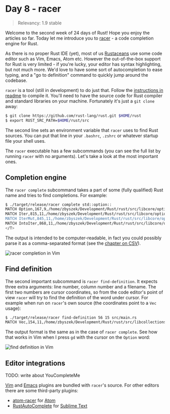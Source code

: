 # Day 8 - racer

> Relevancy: 1.9 stable

Welcome to the second week of 24 days of Rust! Hope you enjoy the articles so far. Today let me introduce you to [racer](https://github.com/phildawes/racer) - a code completion engine for Rust.

As there is no proper Rust IDE (yet), most of us [Rustaceans](http://www.rustaceans.org/) use some code editor such as Vim, Emacs, Atom etc. However the out-of-the-box support for Rust is very limited - if you're lucky, your editor has syntax highlighting, but not much more. We'd love to have some sort of autocompletion to ease typing, and a "go to definition" command to quickly jump around the codebase.

`racer` is a tool (still in development) to do just that. Follow the [instructions in readme](https://github.com/phildawes/racer) to compile it. You'll need to have the source code for Rust compiler and standard libraries on your machine. Fortunately it's just a `git clone` away:

```sh
$ git clone https://github.com/rust-lang/rust.git $HOME/rust
$ export RUST_SRC_PATH=$HOME/rust/src
```

The second line sets an environment variable that `racer` uses to find Rust sources. You can put that line in your `.bashrc`, `.zshrc` or whatever startup file your shell uses.

The `racer` executable has a few subcommands (you can see the full list by running `racer` with no arguments). Let's take a look at the most important ones.

Completion engine
-----------------

The `racer complete` subcommand takes a part of some (fully qualified) Rust name and tries to find completions. For example:

```sh
$ ./target/release/racer complete std::option::
MATCH Option,167,9,/home/zbyszek/Development/Rust/rust/src/libcore/option.rs,Enum,pub enum Option<T> {
MATCH Iter,815,11,/home/zbyszek/Development/Rust/rust/src/libcore/option.rs,Struct,pub struct Iter<'a, A: 'a> { inner: Item<&'a A> }
MATCH IterMut,845,11,/home/zbyszek/Development/Rust/rust/src/libcore/option.rs,Struct,pub struct IterMut<'a, A: 'a> { inner: Item<&'a mut A> }
MATCH IntoIter,868,11,/home/zbyszek/Development/Rust/rust/src/libcore/option.rs,Struct,pub struct IntoIter<A> { inner: Item<A> }</A></A>
</T>
```

The output is intended to be computer-readable, in fact you could possibly parse it as a comma-separated format (see the [chapter on CSV](day3.md)).

![racer completion in Vim](//i.imgur.com/gE3Q7i4.png)

Find definition
---------------

The second important subcommand is `racer find-definition`. It expects three extra arguments: line number, column number and a filename. The first two numbers are cursor coordinates, so from the code editor's point of view `racer` will try to find the definition of the word under cursor. For example when run on `racer`'s own source (the coordinates point to a `Vec` usage):

```sh
$ ./target/release/racer find-definition 56 15 src/main.rs
MATCH Vec,154,11,/home/zbyszek/Development/Rust/rust/src/libcollections/vec.rs,Struct,pub struct Vec<T> {

```

The output format is the same as in the case of `racer complete`. See how that works in Vim when I press `gd` with the cursor on the `Option` word:

![find definition in Vim](//i.imgur.com/fyE80H5.gif)

Editor integrations
-------------------

TODO: write about YouCompleteMe

[Vim](https://github.com/phildawes/racer/blob/master/editors/racer.vim) and [Emacs](https://github.com/phildawes/racer/blob/master/editors/racer.el) plugins are bundled with `racer`'s source. For other editors there are some third-party plugins:

 * [atom-racer](https://github.com/edubkendo/atom-racer) for [Atom](https://atom.io/)
 * [RustAutoComplete](https://sublime.wbond.net/packages/RustAutoComplete) for [Sublime Text](http://www.sublimetext.com/)
